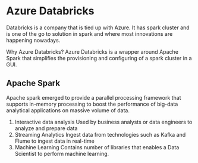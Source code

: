 # Azure Databricks

Databricks is a company that is tied up with Azure. It has spark cluster and is one of the go to solution in spark and where most innovations are happening nowadays. 

Why Azure Databricks?
Azure Databricks is a wrapper around Apache Spark that simplifies the provisioning and configuring of a spark cluster in a GUI.

## Apache Spark 
Apache spark emerged to provide a parallel processing framework that supports in-memory processing to boost the performance of big-data analytical applications on massive volume of data.

1. Interactive data analysis
Used by business analysts or data engineers to analyze and prepare data
2. Streaming Analytics
Ingest data from technologies such as Kafka and Flume to ingest data in real-time
3. Machine Learning
Contains number of libraries that enables a Data Scientist to perform machine learning.